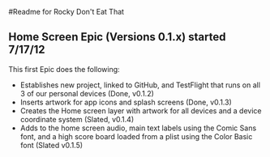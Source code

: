 #Readme for Rocky Don't Eat That

## Home Screen Epic (Versions 0.1.x) started 7/17/12
This first Epic does the following:

* Establishes new project, linked to GitHub, and TestFlight that runs on all 3 of our personal devices (Done, v0.1.2)
* Inserts artwork for app icons and splash screens (Done, v0.1.3)
* Creates the Home screen layer with artwork for all devices and a device coordinate system (Slated, v0.1.4)
* Adds to the home screen audio, main text labels using the Comic Sans font, and a high score board loaded from a plist using the Color Basic font (Slated v0.1.5)

